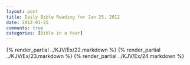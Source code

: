 ```yaml
---
layout: post
title: Daily Bible Reading for Jan 25, 2012
date: 2012-01-25
comments: true
categories: [Bible in a Year]
---
```

{% render_partial ../KJV/Ex/22.markdown %}
{% render_partial ../KJV/Ex/23.markdown %}
{% render_partial ../KJV/Ex/24.markdown %}
